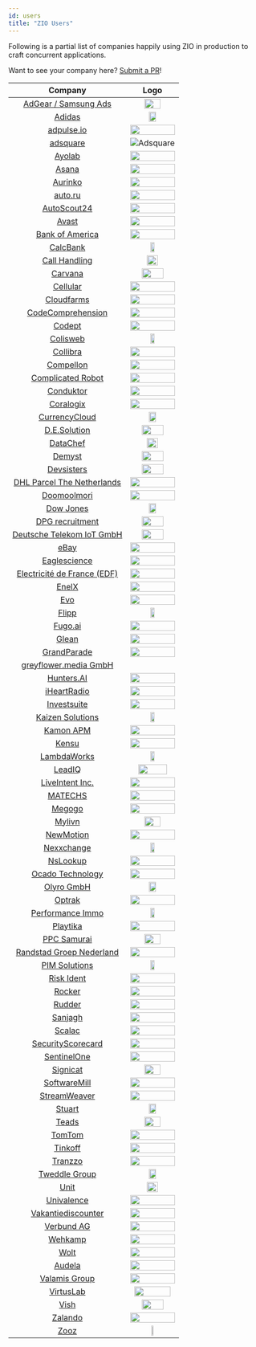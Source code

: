 ```yaml
---
id: users
title: "ZIO Users"
---
```


Following is a partial list of companies happily using ZIO in production to craft concurrent applications.

Want to see your company here? [Submit a PR](https://github.com/zio/zio/edit/series/2.x/docs/about/users.md)!


| Company                                                          | Logo                                                              |
| :--------------------------------------------------------------: | :---------------------------------------------------------------: |
| [AdGear / Samsung Ads](https://adgear.com/en/)                   | <img src="/img/users/adgear.png" width="60%"/>                    |
| [Adidas](https://www.adidas.com/)                                | <img src="/img/users/adidas.svg" width="40%"/>                    |
| [adpulse.io](https://www.adpulse.io/)                            | <img src="/img/users/adpulse.svg" width="100%"/>                  |
| [adsquare](https://www.adsquare.com/)                            | ![Adsquare](/img/users/adsquare.svg)                              |
| [Ayolab](https://www.ayolab.com/)                                | <img src="/img/users/ayolab-black.png" width="100%" />            |
| [Asana](https://asana.com/)                                      | <img src="/img/users/asana.svg" width="100%"/>                    |
| [Aurinko](https://www.aurinko.io/)                               | <img src="/img/users/aurinko.svg" width="100%" />                 |
| [auto.ru](https://auto.ru)                                       | <img src="/img/users/auto.svg" width="100%"/>                     |
| [AutoScout24](https://www.autoscout24.de)                        | <img src="/img/users/autoscout24.svg" width="100%" />             |
| [Avast](https://www.avast.com)                                   | <img src="/img/users/avast.svg" width="100%" />                   |
| [Bank of America](https://www.bofa.com)                          | <img src="/img/users/bofa.svg" width="100%" />                    |
| [CalcBank](https://www.calcbank.com.br)                          | <img src="/img/users/calcbank.png" width="30%" />                 |
| [Call Handling](https://www.callhandling.co.uk/)                 | <img src="/img/users/callhandling.png" width="50%" />             |
| [Carvana](https://www.carvana.com)                               | <img src="/img/users/carvana.png" width="70%" />                  |
| [Cellular](https://www.cellular.de)                              | <img src="/img/users/cellular.svg" width="100%" />                |
| [Cloudfarms](https://cloudfarms.com)                             | <img src="/img/users/cloudfarms.png" width="100%" />              |
| [CodeComprehension](https://codecomprehension.com)               | <img src="/img/users/codecomprehension.svg" width="100%" />       |
| [Codept](https://www.codept.de/)                                 | <img src="/img/users/codept.svg" width="100%" />                  |
| [Colisweb](https://www.colisweb.com/en)                          | <img src="/img/users/colisweb.png" width="30%" />                 |
| [Collibra](https://www.collibra.com/)                            | <img src="/img/users/collibra.svg" width="100%" />                |
| [Compellon](https://www.compellon.com/)                          | <img src="/img/users/compellon.png" width="100%" />               |
| [Complicated Robot](https://www.complicatedrobot.com/)           | <img src="/img/users/complicatedrobot.png" width="100%" />        |
| [Conduktor](https://www.conduktor.io)                            | <img src="/img/users/conduktor.svg" width="100%" />               |
| [Coralogix](https://coralogix.com)                               | <img src="/img/users/coralogix.svg" width="100%" />               |
| [CurrencyCloud](https://www.currencycloud.com/)                  | <img src="/img/users/currencycloud.svg" width="40%" />            |
| [D.E.Solution](https://de-solution.com/)                         | <img src="/img/users/de-solution.png" width="70%" />              |
| [DataChef](https://datachef.co)                                  | <img src="/img/users/datachef.png" width="50%" />                 |
| [Demyst](https://demyst.com)                                     | <img src="/img/users/demyst.svg" width="70%" />                   |
| [Devsisters](https://devsisters.com/)                            | <img src="/img/users/devsisters.png" width="70%" />               |
| [DHL Parcel The Netherlands](https://www.werkenbijdhl.nl/it)     | <img src="/img/users/werkenbijdhl.png" width="100%" />            |
| [Doomoolmori](https://doomoolmori.com/)                          | <img src="/img/users/doomoolmori.png" width="100%" />             |
| [Dow Jones](https://www.dowjones.com)                            | <img src="/img/users/dow-jones.svg" width="40%" />                |
| [DPG recruitment](https://www.dpgrecruitment.nl)                 | <img src="/img/users/dpg-recruitment.jpeg" width="70%" />         |
| [Deutsche Telekom IoT GmbH](https://iot.telekom.com/en)          | <img src="/img/users/iot-telekom.svg" width="70%" />              |
| [eBay](https://www.ebay.com)                                     | <img src="/img/users/ebay.svg" width="100%" />                    |
| [Eaglescience](https://www.eaglescience.nl)                      | <img src="/img/users/eaglescience.png" width="100%" />            |
| [Electricité de France (EDF)](https://www.edf.fr/)               | <img src="/img/users/edf.svg" width="100%" />                     |
| [EnelX](https://www.enelx.com)                                   | <img src="/img/users/enel-x.svg" width="100%" />                  |
| [Evo](https://evo.company)                                       | <img src="/img/users/evo.png" width="100%" />                     |
| [Flipp](https://flipp.com/)                                      | <img src="/img/users/flipp.png" width="30%" />                    |
| [Fugo.ai](https://www.fugo.ai)                                   | <img src="/img/users/fugo.png" width="100%" />                    |
| [Glean](https://www.gleancompany.com)                            | <img src="/img/users/gleancompany.png" width="100%" />            |
| [GrandParade](https://grandparade.co.uk)                         | <img src="/img/users/grandparade.png" width="100%" />             |
| [greyflower.media GmbH](https://greyflower.media)                |                                                                   |
| [Hunters.AI](https://hunters.ai)                                 | <img src="/img/users/hunters.jpg" width="100%" />                 |
| [iHeartRadio](https://www.iheart.com/)                           | <img src="/img/users/iheart.png" width="100%" />                  |
| [Investsuite](https://investsuite.com/)                          | <img src="/img/users/investsuite.svg" width="100%" />             |
| [Kaizen Solutions](https://kaizen-solutions.net/)                | <img src="/img/users/kaizen-solutions.svg" width="30%" />         |
| [Kamon APM](https://kamon.io/)                                   | <img src="/img/users/kamon-logo-light.svg" width="100%" />        |
| [Kensu](https://kensu.io)                                        | <img src="/img/users/kensu.svg" width="100%" />                   |
| [LambdaWorks](https://www.lambdaworks.io/)                       | <img src="/img/users/lambdaworks.png" width="30%" />              |
| [LeadIQ](https://leadiq.com)                                     | <img src="/img/users/leadiq.svg" width="80%" />                   |
| [LiveIntent Inc.](https://liveintent.com)                        | <img src="/img/users/liveintent.png" width="100%" />              |
| [MATECHS](https://matechs.com)                                   | <img src="/img/users/matechs.svg" width="100%" />                 |
| [Megogo](https://megogo.net)                                     | <img src="/img/users/megogo.png" width="100%" />                  |
| [Mylivn](https://www.mylivn.com/)                                | <img src="/img/users/mylivn.png" width="60%" />                   |
| [NewMotion](https://newmotion.com)                               | <img src="/img/users/newmotion.svg" width="100%" />               |
| [Nexxchange](https://www.nexxchange.com)                         | <img src="/img/users/nexxchange.svg" width="30%" />               |
| [NsLookup](https://www.nslookup.io)                              | <img src="/img/users/nslookup.svg" width="100%" />                |
| [Ocado Technology](https://ocadotechnology.com)                  | <img src="/img/users/ocadogroup.png" width="100%" />              |
| [Olyro GmbH](https://olyro.de)                                   | <img src="/img/users/olyro.svg" width="40%" />                    |
| [Optrak](https://optrak.com)                                     | <img src="/img/users/optrak.jpg" width="100%" />                  |
| [Performance Immo](https://www.performance-immo.com/)            | <img src="/img/users/performance-immo.png" width="30%" />         |
| [Playtika](https://www.playtika.com)                             | <img src="/img/users/playtika.png" width="100%" />                |
| [PPC Samurai](https://ppcsamurai.com/)                           | <img src="/img/users/ppcsamurai.jpg" width="60%" />               |
| [Randstad Groep Nederland](https://www.werkenbijrandstad.nl)     | <img src="/img/users/werkenbijrandstad.svg" width="100%" />       |
| [PIM Solutions](https://pimsolutions.ru/)                        | <img src="/img/users/pimsolutions.svg" width="30%" />             |
| [Risk Ident](https://riskident.com/)                             | <img src="/img/users/riskident.svg" width="100%" />               |
| [Rocker](https://rocker.com/)                                    | <img src="/img/users/rocker.svg" width="100%" />                  |
| [Rudder](https://www.rudder.io/)                                 | <img src="/img/users/rudder.png" width="100%" />                  |
| [Sanjagh](https://sanjagh.pro/)                                  | <img src="/img/users/sanjagh.png" width="100%" />                 |
| [Scalac](https://scalac.io/)                                     | <img src="/img/users/scalac.svg" width="100%" />                  |
| [SecurityScorecard](https://www.securityscorecard.io/)           | <img src="/img/users/securityscorecard.png" width="100%" />       |
| [SentinelOne](https://www.sentinelone.com/)                      | <img src="/img/users/sentinelone.svg" width="100%" />             |
| [Signicat](https://www.signicat.com/)                            | <img src="/img/users/signicat.png" width="60%" />                 |
| [SoftwareMill](https://softwaremill.com/)                        | <img src="/img/users/softwaremill.svg" width="100%" />            |
| [StreamWeaver](https://www.streamweaver.com/)                    | <img src="/img/users/streamweaver.png" width="100%" />            |
| [Stuart](https://stuart.com/)                                    | <img src="/img/users/stuart.png" width="40%" />                   |
| [Teads](https://teads.com)                                       | <img src="/img/users/teads.svg" width="60%" />                    |
| [TomTom](https://tomtom.com)                                     | <img src="/img/users/tomtom.png" width="100%" />                  |
| [Tinkoff](https://tinkoff.ru)                                    | <img src="/img/users/tinkoff.png" width="100%" />                 |
| [Tranzzo](https://tranzzo.com)                                   | <img src="/img/users/tranzzo.svg" width="100%" />                 |
| [Tweddle Group](https://tweddle.com)                             | <img src="/img/users/tweddle.png" width="40%" />                  |
| [Unit](https://unit.co)                                          | <img src="/img/users/unit.svg" width="50%" />                     |
| [Univalence](https://univalence.io)                              | <img src="/img/users/univalence.png" width="100%" />              |
| [Vakantiediscounter](https://www.vakantiediscounter.nl)          | <img src="/img/users/vakantiediscounter.svg" width="100%" />      |
| [Verbund AG](https://www.verbund.com)                            | <img src="/img/users/verbund.svg" width="100%" />                 |
| [Wehkamp](https://www.wehkamp.nl)                                | <img src="/img/users/wehkamp.png" width="100%" />                 |
| [Wolt](https://www.wolt.com/)                                    | <img src="/img/users/wolt.png" width="100%" />                    |
| [Audela](https://audela.ca)                                      | <img src="/img/users/audela.png" width="100%" />                  |
| [Valamis Group](https://valamis.com)                             | <img src="/img/users/valamis.png" width="100%" />                 |
| [VirtusLab](https://virtuslab.com/)                              | <img src="/img/users/virtuslab.svg" width="90%" />                |
| [Vish](https://getvish.com)                                      | <img src="/img/users/vish.svg" width="70%" />                     |
| [Zalando](https://zalando.com/)                                  | <img src="/img/users/zalando.svg" width="100%" />                 |
| [Zooz](https://zooz.com/)                                        | <img src="/img/users/zooz.svg" width="20%" />                     |

